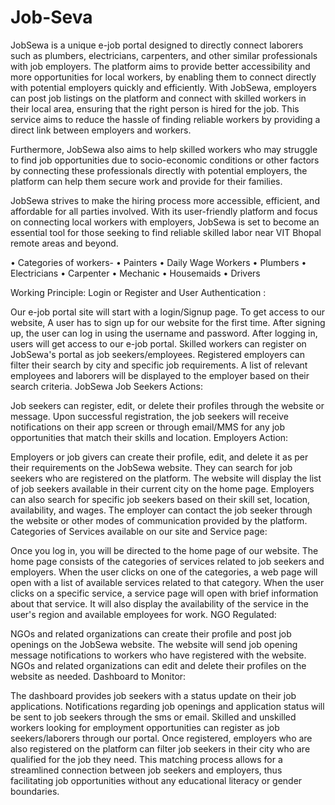 # Job-Seva
JobSewa is a unique e-job portal designed to directly connect laborers such as plumbers, electricians, carpenters, and other similar professionals with job employers. The platform aims to provide better accessibility and more opportunities for local workers, by enabling them to connect directly with potential employers quickly and efficiently.
With JobSewa, employers can post job listings on the platform and connect with skilled workers in their local area, ensuring that the right person is hired for the job. This service aims to reduce the hassle of finding reliable workers by providing a direct link between employers and workers.

Furthermore, JobSewa also aims to help skilled workers who may struggle to find job opportunities due to socio-economic conditions or other factors by connecting these professionals directly with potential employers, the platform can help them secure work and provide for their families.

JobSewa strives to make the hiring process more accessible, efficient, and affordable for all parties involved. With its user-friendly platform and focus on connecting local workers with employers, JobSewa is set to become an essential tool for those seeking to find reliable skilled labor near VIT Bhopal remote areas and beyond.

• Categories of workers- • Painters • Daily Wage Workers • Plumbers • Electricians • Carpenter • Mechanic • Housemaids • Drivers

Working Principle: Login or Register and User Authentication :

Our e-job portal site will start with a login/Signup page.
To get access to our website, A user has to sign up for our website for the first time. After signing up, the user can log in using the username and password.
After logging in, users will get access to our e-job portal.
Skilled workers can register on JobSewa's portal as job seekers/employees.
Registered employers can filter their search by city and specific job requirements.
A list of relevant employees and laborers will be displayed to the employer based on their search criteria.
JobSewa Job Seekers Actions:

Job seekers can register, edit, or delete their profiles through the website or message.
Upon successful registration, the job seekers will receive notifications on their app screen or through email/MMS for any job opportunities that match their skills and location.
Employers Action:

Employers or job givers can create their profile, edit, and delete it as per their requirements on the JobSewa website.
They can search for job seekers who are registered on the platform.
The website will display the list of job seekers available in their current city on the home page.
Employers can also search for specific job seekers based on their skill set, location, availability, and wages.
The employer can contact the job seeker through the website or other modes of communication provided by the platform.
Categories of Services available on our site and Service page:

Once you log in, you will be directed to the home page of our website.
The home page consists of the categories of services related to job seekers and employers.
When the user clicks on one of the categories, a web page will open with a list of available services related to that category.
When the user clicks on a specific service, a service page will open with brief information about that service. It will also display the availability of the service in the user's region and available employees for work.
NGO Regulated:

NGOs and related organizations can create their profile and post job openings on the JobSewa website.
The website will send job opening message notifications to workers who have registered with the website.
NGOs and related organizations can edit and delete their profiles on the website as needed.
Dashboard to Monitor:

The dashboard provides job seekers with a status update on their job applications.
Notifications regarding job openings and application status will be sent to job seekers through the sms or email.
Skilled and unskilled workers looking for employment opportunities can register as job seekers/laborers through our portal. Once registered, employers who are also registered on the platform can filter job seekers in their city who are qualified for the job they need. This matching process allows for a streamlined connection between job seekers and employers, thus facilitating job opportunities without any educational literacy or gender boundaries.
